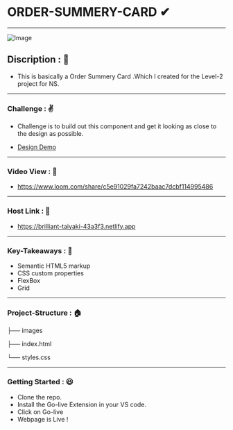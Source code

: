 # ORDER-SUMMERY-CARD ✔

------------
![Image](https://raw.githubusercontent.com/Sushankznation/Order-Summery-NS-Project/master/images/image.png?token=GHSAT0AAAAAABV4DXQOX7PSQEXKD4J4KZ44YWSJSKQ)
## Discription : 🤙
- This is basically a Order Summery Card .Which I created for the Level-2 project for NS.

------------

### Challenge : ✌
- Challenge is to build out this component and get it looking as close to the design as possible.

- [Design Demo ](https://bit.ly/3o1xzTP "Design Demo :")



------------

### Video View : 🎥
- https://www.loom.com/share/c5e91029fa7242baac7dcbf114995486

------------

### Host Link : 🔗
- https://brilliant-taiyaki-43a3f3.netlify.app

------------

### Key-Takeaways : 🔑
- Semantic HTML5 markup
- CSS custom properties
- FlexBox
- Grid

------------

### Project-Structure : 🏠
├── images

├── index.html

└── styles.css

------------

### Getting Started : 😃
- Clone the repo.
- Install the Go-live Extension in your VS code.
- Click on Go-live
- Webpage is Live !

